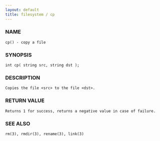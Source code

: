 ```yaml
---
layout: default
title: filesystem / cp
---
```


### NAME

    cp() - copy a file

### SYNOPSIS

    int cp( string src, string dst );

### DESCRIPTION

    Copies the file <src> to the file <dst>.

### RETURN VALUE

    Returns 1 for success, returns a negative value in case of failure.

### SEE ALSO

    rm(3), rmdir(3), rename(3), link(3)

